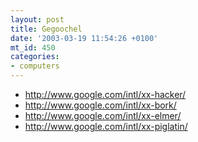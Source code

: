 ```yaml
---
layout: post
title: Gegoochel
date: '2003-03-19 11:54:26 +0100'
mt_id: 450
categories:
- computers
---
```

<ul>
<li><a href="http://www.google.com/intl/xx-hacker/">http://www.google.com/intl/xx-hacker/</a>
<li><a href="http://www.google.com/intl/xx-bork/">http://www.google.com/intl/xx-bork/</a>
<li><a href="http://www.google.com/intl/xx-elmer/">http://www.google.com/intl/xx-elmer/</a>
<li><a href="http://www.google.com/intl/xx-piglatin/">http://www.google.com/intl/xx-piglatin/</a>
</ul>
